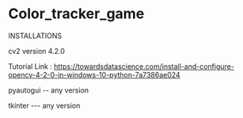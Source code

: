 # Color_tracker_game

INSTALLATIONS

cv2  version 4.2.0

Tutorial Link : https://towardsdatascience.com/install-and-configure-opencv-4-2-0-in-windows-10-python-7a7386ae024

pyautogui -- any version

tkinter  --- any version

